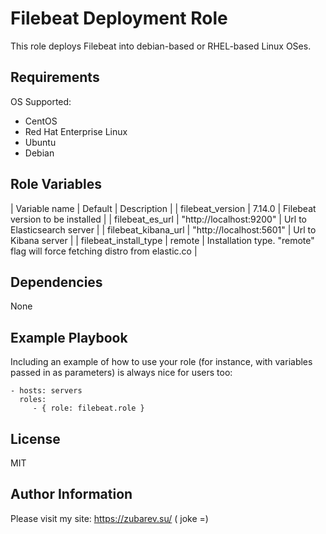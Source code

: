 Filebeat Deployment Role
=========

This role deploys Filebeat into debian-based or RHEL-based Linux OSes.

Requirements
------------

OS Supported:
* CentOS
* Red Hat Enterprise Linux
* Ubuntu
* Debian

Role Variables
--------------

| Variable name | Default | Description |
| filebeat_version | 7.14.0 | Filebeat version to be installed |
| filebeat_es_url | "http://localhost:9200" | Url to Elasticsearch server |
| filebeat_kibana_url | "http://localhost:5601" | Url to Kibana server |
| filebeat_install_type | remote | Installation type. "remote" flag will force fetching distro from elastic.co |

Dependencies
------------

None

Example Playbook
----------------

Including an example of how to use your role (for instance, with variables passed in as parameters) is always nice for users too:

    - hosts: servers
      roles:
         - { role: filebeat.role }

License
-------

MIT

Author Information
------------------

Please visit my site: https://zubarev.su/ ( joke =)
